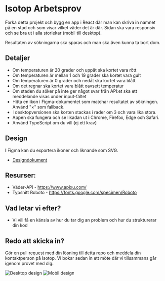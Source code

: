 Isotop Arbetsprov
===============================
Forka detta projekt och bygg en app i React där man kan skriva in namnet på en stad och som visar vilket väder det är där.
Sidan ska vara responsiv och se bra ut i alla storlekar (mobil till desktop).

Resultaten av sökningarna ska sparas och man ska även kunna ta bort dom.

## Detaljer
*	Om temperaturen är 20 grader och uppåt ska kortet vara rött
* Om temperaturen är mellan 1 och 19 grader ska kortet vara gult
* Om temperaturen är 0 grader och nedåt ska kortet vara blått
* Om det regnar ska kortet vara blått oavsett temperatur
* Om staden du söker på inte ger något svar från API:et ska ett meddelande visas under input-fältet
* Hitta en ikon i Figma-dokumentet som matchar resultatet av sökningen. Använd "×" som fallback.
* I desktopversionen ska korten stackas i rader om 3 och vara lika stora.
* Appen ska fungera och se likadan ut i Chrome, Firefox, Edge och Safari.
* Använd TypeScript om du vill (ej ett krav)

## Design
I Figma kan du exportera ikoner och liknande som SVG.
* [Designdokument](https://www.figma.com/file/iDOGMdsvp7WAR0g5spLcno/Arbetsprov?node-id=1%3A675)

## Resurser:
* Väder-API - https://www.apixu.com/
* Typsnitt Roboto - https://fonts.google.com/specimen/Roboto

## Vad letar vi efter?
* Vi vill få en känsla av hur du tar dig an problem och hur du strukturerar din kod

## Redo att skicka in?
Gör en pull request med din lösning till detta repo och meddela din kontaktperson på Isotop. Vi bokar sedan in ett möte där vi tillsammans går igenom provet med dig.

![Desktop design](https://raw.githubusercontent.com/isotopsweden/Arbetsprov-FE/main/desktop.png)
![Mobil design](https://raw.githubusercontent.com/isotopsweden/Arbetsprov-FE/main/mobile.png)